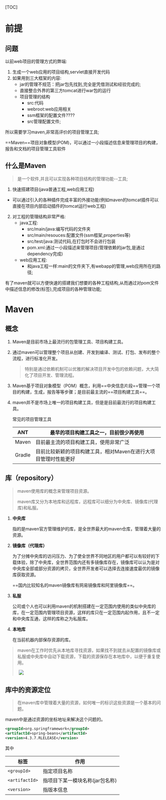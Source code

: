 [TOC]



# 前提

## 问题

以前web项目的管理方式的弊端:

1. 生成一个web应用的项目结构,servlet直接开发代码
2. 如果用到三大框架的内容:
   - jar的管理不规范：把jar包先找到,完全是凭借测试和经验完成的;
   - 直接整合外界的第三方tomcat进行war包的运行
   - 项目管理的结构
     - src:代码
     - webroot:web应用相关
     - ssm框架的配置文件????
     - src管理配置文件;

 

所以需要学习maven,非常高评价的项目管理工具;

==Maven==项目对象模型(POM)，可以通过一小段描述信息来管理项目的构建，报告和文档的项目管理工具软件



## 什么是Maven

> 是一个软件,并且可以实现各种项目结构的管理功能--工具;

1.  快速搭建项目(java普通工程,web应用工程)
   - 可以通过引入的各种插件完成丰富的外接功能(例如maven的tomcat插件可以直接在项目内部启动插件的tomcat运行web工程)
2. 对工程的管理结构非常严格:
   - java工程:
     - src/main/java:编写代码的文件夹
     - src/main/resouces:配置文件(ssm框架,properties等)
     - src/test/java:测试代码,在打包时不会进行包装
     - pom.xml:通过一小段描述来管理项目(管理依赖的jar包,是通过dependency完成)
   - web应用工程:
     - 和java工程一样:main的文件夹下,有webapp的管理,web应用所在的路径;

有了maven就可以方便快速的搭建我们想要的各种工程结构,从而通过对pom文件中描述信息的修改(标签),完成项目的各种管理功能;



# Maven

## 概念

1. Maven是目前市场上最流行的包管理工具、项目构建工具。

2. 通过maven可以管理整个项目从创建、开发到编译、测试、打包、发布的整个流程，进行标准化开发。

   > 特别是通过依赖机制可以优雅的解决项目开发中包的依赖问题，大大简化了项目开发、管理流程。

3. Maven基于项目对象模型（POM）概念，利用==中央信息片段==管理一个项目的构建，生成，报告等等步骤；是目前最主流的==项目构建工具==。

4. maven并不是市场上唯一的项目构建工具，但是是目前最流行的项目构建工具。

   常见的项目管理工具

   | ANT    | 最早的项目构建工具之一，目前很少再使用                       |
   | ------ | ------------------------------------------------------------ |
   | Maven  | 目前最主流的项目构建工具，使用非常广泛                       |
   | Gradle | 目前比较新颖的项目构建工具，相对Maven在进行大项目管理时性能更好 |



## 库（repository）

> maven使用库的概念来管理项目资源。
>
> maven库又分为本地库和远程库，远程库可以细分为中央库、镜像库(代理库)和私服。

1. **中央库**

   指的是maven官方管理维护的库，是全世界最大的maven仓库，管理着大量的资源。

2. **镜像库（代理库）**

   为了分摊中央库的访问压力、为了使全世界不同地区的用户都可以有较好的下载体验，除了中央库，全世界范围内还有多镜像库存在，镜像库可以认为是对中央库全部或部分资源的拷贝，全世界开发者可以选择去连接速度最优的镜像库获取资源。

   ==国内比较知名的maven镜像库有网易镜像库和阿里镜像库==。

3. **私服**

   公司或个人也可以利用maven的机制搭建在一定范围内使用的类似中央库的库，在一定范围内管理项目资源，这样的库只在一定范围内起作用，且不一定和中央库互通，这样的库称之为私服库。

4. **本地库**

   在当前机器内部保存资源的库。



> maven在工作时优先从本地库寻找资源，如果找不到就去从配置的镜像库或私服或中央库中自动下载资源，下载的资源保存在本地库中，以便于重复使用。
>
> ​     ![](https://gitee.com/sxhDrk/images/raw/master/imgs/maven库之间的关系.png)  



## 库中的资源定位

> 在maven库中管理着大量的资源，如何唯一的标识这些资源是一个基本的问题。

maven中是通过资源的坐标地址来解决这个问题的。

```xml
<groupId>org.springframework</groupId>
<artifactId>spring-beans</artifactId>
<version>4.3.7.RLELEASE</version>
```

其中

| **标签**       | **作用**                        |
| -------------- | ------------------------------- |
| `<groupId>`    | 指定项目名称                    |
| `<artifactId>` | 指项目下某一模块名称(jar包名称) |
| `<version>`    | 指版本信息                      |




